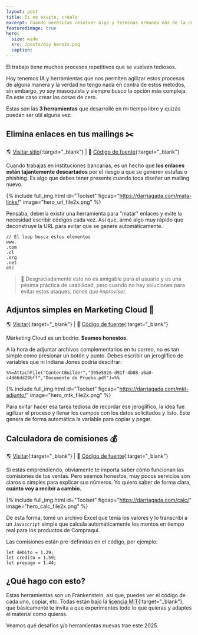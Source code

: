 ```yaml
---
layout: post
title: Si no existe, créalo
excerpt: Cuando necesitas resolver algo y terminas armando más de la cuenta.
featuredimage: true
hero:
  size: wide
  src: /posts/diy_hero2x.png
  caption: 
---
```


El trabajo tiene muchos procesos repetitivos que se vuelven tediosos.

Hoy tenemos IA y herramientas que nos permiten agilizar estos procesos de alguna manera y la verdad no tengo nada en contra de estos métodos, sin embargo, yo soy masoquista y siempre busco la opción más compleja. En este caso crear las cosas de cero.

Estas son las **3 herramientas** que desarrollé en mi tiempo libre y quizás puedan ser útil alguna vez:

## Elimina enlaces en tus mailings ✂️
🌎 [Visitar sitio](https://darriagada.com/mata-links/){:target="_blank"} | 🧰 [Código de fuente](https://github.com/darriagada/mata-links){:target="_blank"}

Cuando trabajas en instituciones bancarias, es un hecho que **los enlaces están tajantemente descartados** por el riesgo a que se generen estafas o phishing. Es algo que debes tener presente cuando toca diseñar un mailing nuevo.

{% include full_img.html id="Toolset" figcap="https://darriagada.com/mata-links/" image="hero_url_file2x.png" %}

Pensaba, debería existir una herramienta para "matar" enlaces y evite la necesidad escribir códigos cada vez. Así que, armé algo muy rápido que deconstruye la URL para evitar que se genere automáticamente.

```
// El loop busca estos elementos
www. 
.com
.cl 
.org
.net
etc
```

> 👀 Desgraciadamente esto no es amigable para el usuario y es una pésima práctica de usabilidad, pero cuando no hay soluciones para evitar estos ataques, _tienes que improvisar._

## Adjuntos simples en Marketing Cloud 📎
🌎 [Visitar](https://darriagada.com/mkt-adjunto/){:target="_blank"} | 🧰 [Código de fuente](https://github.com/darriagada/mkt-adjunto){:target="_blank"}

Marketing Cloud es un bodrio. **Seamos honestos.**

A la hora de adjuntar archivos complementarios en tu correo, no es tan simple como presionar un botón y punto. Debes escribir un jeroglífico de variables que ni Indiana Jones podría descifrar:

```
%%=AttachFile("ContentBuilder","395e5926-d91f-4b88-a6a0-c4d66dd29bff","Documento de Prueba.pdf")=%%
```

{% include full_img.html id="Toolset" figcap="https://darriagada.com/mkt-adjunto/" image="hero_mtk_file2x.png" %}

Para evitar hacer esa tarea tediosa de recordar ese jeroglífico, la idea fue agilizar el proceso y llenar los campos con los datos solicitados y listo. Este genera de forma automática la variable para copiar y pegar.


## Calculadora de comisiones 💰
🌎 [Visitar](https://darriagada.com/calc/){:target="_blank"} | 🧰 [Código de fuente](https://github.com/darriagada/calc){:target="_blank"}

Si estás emprendiendo, obviamente te importa saber cómo funcionan las comisiones de tus ventas. Pero seamos honestos, muy pocos servicios son claros o simples para explicar sus números. Yo quiero saber de forma clara, **cuánto voy a recibir a cambio.**

{% include full_img.html id="Toolset" figcap="https://darriagada.com/calc/" image="hero_calc_file2x.png" %}

De esta forma, tomé un archivo Excel que tenía los valores y lo transcribí a un ``Javascript`` simple que calcula automáticamente los montos en tiempo real para los productos de Compraquí.

Las comisiones están pre-definidas en el código, por ejemplo:

```
let debito = 1.29;
let credito = 1.59;
let prepago = 1.44;
```

## ¿Qué hago con esto?
Estas herramientas son un Frankenstein, así que, puedes ver el código de cada uno, copiar, etc. Todas están bajo la [licencia MIT](https://choosealicense.com/licenses/mit/){:target="_blank"}, que básicamente te invita a que experimentes todo lo que quieras y adaptes el material como quieras.

Veamos qué desafíos y/o herramientas nuevas trae este 2025.